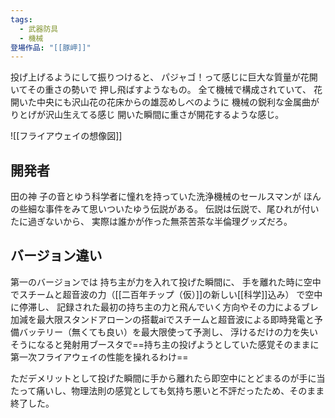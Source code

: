 ```yaml
---
tags:
  - 武器防具
  - 機械
登場作品: "[[豚岬]]"
---
```

投げ上げるようにして振りつけると、
パジャゴ！って感じに巨大な質量が花開いてその重さの勢いで
押し飛ばすようなもの。
全て機械で構成されていて、
花開いた中央にも沢山花の花床からの雄蕊めしべのように
機械の鋭利な金属曲がりとげが沢山生えてる感じ
開いた瞬間に重さが開花するような感じ。

![[フライアウェイの想像図]]
## 開発者
田の神 子の音とゆう科学者に憧れを持っていた洗浄機械のセールスマンが
ほんの些細な事件をみて思いついたゆう伝説がある。
伝説は伝説で、尾ひれが付いたに過ぎないから、
実際は誰かが作った無茶苦茶な半倫理グッズだろ。
## バージョン違い
第一のバージョンでは
持ち主が力を入れて投げた瞬間に、
手を離れた時に空中でスチームと超音波の力（[[二百年チップ（仮）]]の新しい[[科学]]込み）
で空中に停滞し、
記録された最初の持ち主の力と飛んでいく方向やその力によるブレ加減を最大限スタンドアローンの搭載aiでスチームと超音波による即時発電と予備バッテリー（無くても良い）を最大限使って予測し、
浮けるだけの力を失いそうになると発射用ブースタで==持ち主の投げようとしていた感覚そのままに第一次フライアウェイの性能を操れるわけ==

ただデメリットとして投げた瞬間に手から離れたら即空中にとどまるのが手に当たって痛いし、物理法則の感覚としても気持ち悪いと不評だったため、そのまま終了した。